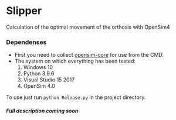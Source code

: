 # Slipper
Сalculation of the optimal movement of the orthosis with OpenSim4

### Dependenses
- First you need to collect [opensim-core](https://github.com/opensim-org/opensim-core) for use from the CMD.
- The system on which everything has been tested:
    1. Windows 10
    2. Python 3.9.6
    3. Visual Studio 15 2017
    4. OpenSim 4.0

To use just run `python Release.py` in the project directory.

##### Full description coming soon
